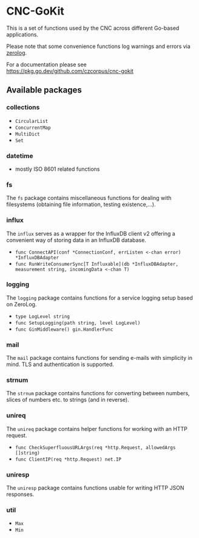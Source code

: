 # CNC-GoKit

This is a set of functions used by the CNC across different Go-based
applications.

Please note that some convenience functions log warnings and errors
via [zerolog](https://github.com/rs/zerolog).

For a documentation please see https://pkg.go.dev/github.com/czcorpus/cnc-gokit

## Available packages

### collections

- `CircularList`
- `ConcurrentMap`
- `MultiDict`
- `Set`

### datetime

- mostly ISO 8601 related functions

### fs

The `fs` package contains miscellaneous functions for dealing with
filesystems (obtaining file information, testing existence,...).

### influx

The `influx` serves as a wrapper for the InfluxDB client v2 offering a convenient
way of storing data in an InfluxDB database.

* `func ConnectAPI(conf *ConnectionConf, errListen <-chan error) *InfluxDBAdapter`
* `func RunWriteConsumerSync[T Influxable](db *InfluxDBAdapter, measurement string, incomingData <-chan T)`

### logging


The `logging` package contains functions for a service logging setup based
on ZeroLog.

* `type LogLevel string`
* `func SetupLogging(path string, level LogLevel)`
* `func GinMiddleware() gin.HandlerFunc`


### mail

The `mail` package contains functions for sending e-mails with simplicity in mind.
TLS and authentication is supported.

### strnum

The `strnum` package contains functions for converting between numbers, slices of
numbers etc. to strings (and in reverse).

### unireq

The `unireq` package contains helper functions for working with an HTTP request.

* `func CheckSuperfluousURLArgs(req *http.Request, allowedArgs []string)`
* `func ClientIP(req *http.Request) net.IP`

### uniresp

The `uniresp` package contains functions usable for writing HTTP JSON responses.

### util

* `Max`
* `Min`
